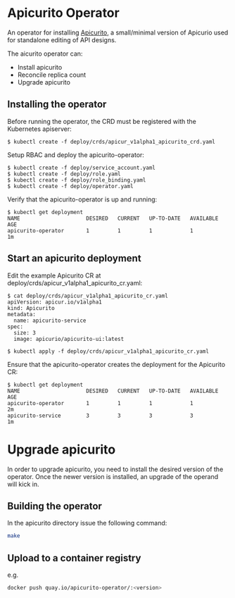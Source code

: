 # Apicurito Operator

An operator for installing [Apicurito](https://github.com/Apicurio/apicurito), a small/minimal version of Apicurio used for standalone editing of API designs.

The aicurito operator can:
 - Install apicurito
 - Reconcile replica count
 - Upgrade apicurito

## Installing the operator

Before running the operator, the CRD must be registered with the Kubernetes apiserver:
```
$ kubectl create -f deploy/crds/apicur_v1alpha1_apicurito_crd.yaml
```

Setup RBAC and deploy the apicurito-operator:
```
$ kubectl create -f deploy/service_account.yaml
$ kubectl create -f deploy/role.yaml
$ kubectl create -f deploy/role_binding.yaml
$ kubectl create -f deploy/operator.yaml
```

Verify that the apicurito-operator is up and running:
```
$ kubectl get deployment
NAME                     DESIRED   CURRENT   UP-TO-DATE   AVAILABLE   AGE
apicurito-operator       1         1         1            1           1m
```

## Start an apicurito deployment
Edit the example Apicurito CR at deploy/crds/apicur_v1alpha1_apicurito_cr.yaml:
```
$ cat deploy/crds/apicur_v1alpha1_apicurito_cr.yaml
apiVersion: apicur.io/v1alpha1
kind: Apicurito
metadata:
  name: apicurito-service
spec:
  size: 3
  image: apicurio/apicurito-ui:latest

$ kubectl apply -f deploy/crds/apicur_v1alpha1_apicurito_cr.yaml
```
Ensure that the apicurito-operator creates the deployment for the Apicurito CR:
```
$ kubectl get deployment
NAME                     DESIRED   CURRENT   UP-TO-DATE   AVAILABLE   AGE
apicurito-operator       1         1         1            1           2m
apicurito-service        3         3         3            3           1m
```

# Upgrade apicurito
In order to upgrade apicurito, you need to install the desired version of the operator. Once the newer version is installed, an upgrade of the operand will kick in.

## Building the operator

In the apicurito directory issue the following command: 

```bash
make
```

## Upload to a container registry

e.g.

```bash
docker push quay.io/apicurito-operator/:<version>
```


